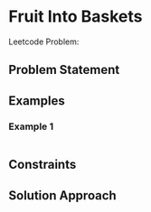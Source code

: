 # Fruit Into Baskets

Leetcode Problem: 

## Problem Statement

## Examples

### Example 1

~~~bash
~~~

## Constraints

## Solution Approach
